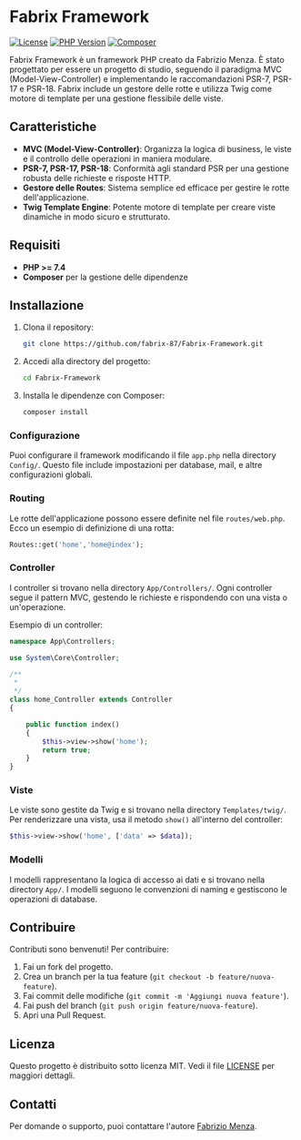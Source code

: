 # Fabrix Framework

[![License](https://img.shields.io/github/license/fabrix-87/Fabrix-Framework)](LICENSE)
[![PHP Version](https://img.shields.io/badge/php-%3E%3D%207.4-blue.svg)](https://www.php.net/)
[![Composer](https://img.shields.io/badge/composer-%E2%9C%93-success.svg)](https://getcomposer.org/)

Fabrix Framework è un framework PHP creato da Fabrizio Menza. È stato progettato per essere un progetto di studio, seguendo il paradigma MVC (Model-View-Controller) e implementando le raccomandazioni PSR-7, PSR-17 e PSR-18. Fabrix include un gestore delle rotte e utilizza Twig come motore di template per una gestione flessibile delle viste.

## Caratteristiche

- **MVC (Model-View-Controller)**: Organizza la logica di business, le viste e il controllo delle operazioni in maniera modulare.
- **PSR-7, PSR-17, PSR-18**: Conformità agli standard PSR per una gestione robusta delle richieste e risposte HTTP.
- **Gestore delle Routes**: Sistema semplice ed efficace per gestire le rotte dell'applicazione.
- **Twig Template Engine**: Potente motore di template per creare viste dinamiche in modo sicuro e strutturato.

## Requisiti

- **PHP >= 7.4**
- **Composer** per la gestione delle dipendenze

## Installazione

1. Clona il repository:

    ```bash
    git clone https://github.com/fabrix-87/Fabrix-Framework.git
    ```

2. Accedi alla directory del progetto:

    ```bash
    cd Fabrix-Framework
    ```

3. Installa le dipendenze con Composer:

    ```bash
    composer install
    ```

### Configurazione

Puoi configurare il framework modificando il file `app.php` nella directory `Config/`. Questo file include impostazioni per database, mail, e altre configurazioni globali.

### Routing

Le rotte dell'applicazione possono essere definite nel file `routes/web.php`. Ecco un esempio di definizione di una rotta:

```php
Routes::get('home','home@index');
```

### Controller

I controller si trovano nella directory `App/Controllers/`. Ogni controller segue il pattern MVC, gestendo le richieste e rispondendo con una vista o un'operazione.

Esempio di un controller:

```php
namespace App\Controllers;

use System\Core\Controller;

/**
 *
 */
class home_Controller extends Controller
{

    public function index()
    {
        $this->view->show('home');
        return true;
    }
}
```

### Viste

Le viste sono gestite da Twig e si trovano nella directory `Templates/twig/`. Per renderizzare una vista, usa il metodo `show()` all'interno del controller:

```php
$this->view->show('home', ['data' => $data]);
```

### Modelli

I modelli rappresentano la logica di accesso ai dati e si trovano nella directory `App/`. I modelli seguono le convenzioni di naming e gestiscono le operazioni di database.

## Contribuire

Contributi sono benvenuti! Per contribuire:

1. Fai un fork del progetto.
2. Crea un branch per la tua feature (`git checkout -b feature/nuova-feature`).
3. Fai commit delle modifiche (`git commit -m 'Aggiungi nuova feature'`).
4. Fai push del branch (`git push origin feature/nuova-feature`).
5. Apri una Pull Request.

## Licenza

Questo progetto è distribuito sotto licenza MIT. Vedi il file [LICENSE](LICENSE) per maggiori dettagli.

## Contatti

Per domande o supporto, puoi contattare l'autore [Fabrizio Menza](https://github.com/fabrix-87).
